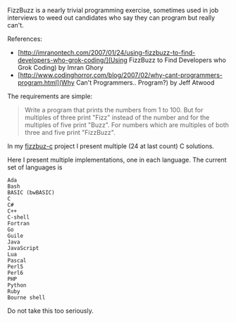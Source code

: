 FizzBuzz is a nearly trivial programming exercise, sometimes used in
job interviews to weed out candidates who say they can program but
really can't.

References:

* [http://imranontech.com/2007/01/24/using-fizzbuzz-to-find-developers-who-grok-coding/](Using FizzBuzz to Find Developers who Grok Coding) by Imran Ghory
* [http://www.codinghorror.com/blog/2007/02/why-cant-programmers-program.html](Why Can't Programmers.. Program?) by Jeff Atwood

The requirements are simple:

> Write a program that prints the numbers from 1 to 100. But for multiples
> of three print "Fizz" instead of the number and for the multiples of
> five print "Buzz". For numbers which are multiples of both three and
> five print "FizzBuzz".

In my [fizzbuz-c](https://github.com/Keith-S-Thompson/fizzbuzz-c) project
I present multiple (24 at last count) C solutions.

Here I present multiple implementations, one in each language.  The current set of languages is

    Ada
    Bash
    BASIC (bwBASIC)
    C
    C#
    C++
    C-shell
    Fortran
    Go
    Guile
    Java
    JavaScript
    Lua
    Pascal
    Perl5
    Perl6
    PHP
    Python
    Ruby
    Bourne shell

Do not take this too seriously.
